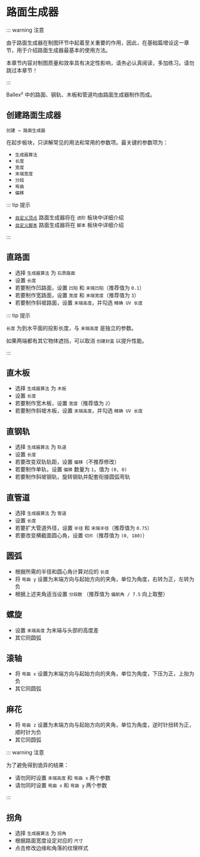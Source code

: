 # 路面生成器

::: warning 注意

由于路面生成器在制图环节中起着至关重要的作用，因此，在基础篇增设这一章节，用于介绍路面生成器最基本的使用方法。

本章节内容对制图质量和效率具有决定性影响，请务必认真阅读，多加练习。请勿跳过本章节！

:::

Ballex² 中的路面、钢轨、木板和管道均由路面生成器制作而成。

## 创建路面生成器

`创建 → 路面生成器`

在起步板块，只讲解常见的用法和常用的参数项。最关键的参数项为：

- `生成器算法`
- `长度`
- `宽度`
- `末端宽度`
- `分段`
- `弯曲`
- `偏移`<badge text="生成器算法 = 轨道" />

::: tip 提示

- [`自定义顶点`](../advanced/item/roadGenerator#自定义顶点) 路面生成器将在 `进阶` 板块中详细介绍
- [`自定义脚本`](../script/roadGenerator) 路面生成器将在 `脚本` 板块中详细介绍

:::

## 直路面

- 选择 `生成器算法` 为 `石质路面`
- 设置 `长度`
- 若要制作凹路面，设置 `凹陷` 和 `末端凹陷`（推荐值为 `0.1`）
- 若要制作宽路面，设置 `宽度` 和 `末端宽度`（推荐值为 `3`）
- 若要制作斜坡路面，设置 `末端高度`，并勾选 `精确 UV 长度`

::: tip 提示

`长度` 为到水平面的投影长度，与 `末端高度` 是独立的参数。

如果两端都有其它物体遮挡，可以取消 `创建封盖` 以提升性能。

:::

## 直木板

- 选择 `生成器算法` 为 `木板`
- 设置 `长度`
- 若要制作宽木板，设置 `宽度`（推荐值为 `2`）
- 若要制作斜坡木板，设置 `末端高度`，并勾选 `精确 UV 长度`

## 直钢轨

- 选择 `生成器算法` 为 `轨道`
- 设置 `长度`
- 若要改变双轨轨距，设置 `偏移`（不推荐修改）
- 若要制作单轨，设置 `偏移` 数量为 `1`，值为 `(0, 0)`
- 若要制作斜坡钢轨，旋转钢轨并配套衔接圆弧弯轨

## 直管道

- 选择 `生成器算法` 为 `管道`
- 设置 `长度`
- 若要扩大管道外径，设置 `半径` 和 `末端半径`（推荐值为 `0.75`）
- 若要改变横截面圆心角，设置 `切片`（推荐值为 `(0, 180)`）

## 圆弧

- 根据所需的半径和圆心角计算对应的 `长度`
- 将 `弯曲 y` 设置为末端方向与起始方向的夹角，单位为角度，右转为正，左转为负
- 根据上述夹角适当设置 `分段数` （推荐值为 `偏航角 / 7.5` 向上取整）

## 螺旋

- 设置 `末端高度` 为末端与头部的高度差
- 其它同圆弧

## 滚轴

- 将 `弯曲 x` 设置为末端方向与起始方向的夹角，单位为角度，下压为正，上抬为负
- 其它同圆弧

## 麻花

- 将 `弯曲 z` 设置为末端方向与起始方向的夹角，单位为角度，逆时针扭转为正，顺时针为负
- 其它同圆弧

::: warning 注意

为了避免得到诡异的结果：

- 请勿同时设置 `末端高度` 和 `弯曲 x` 两个参数
- 请勿同时设置 `弯曲 x` 和 `弯曲 y` 两个参数

:::

## 拐角

- 选择 `生成器算法` 为 `拐角`
- 根据路面宽度设定对应的 `尺寸`
- 点击修改边缘和角落的纹理样式
